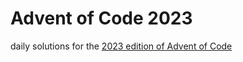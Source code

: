 # Advent of Code 2023

daily solutions for the [2023 edition of Advent of Code](https://adventofcode.com/2023)
